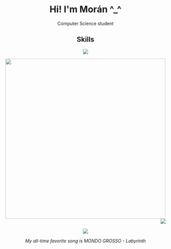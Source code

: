

<h1 align="center">Hi! I'm Morán ^_^</h1>
<p align="center">Computer Science student</p>


<h2 align="center">Skills</h2>
<p align="center">
  <a href="https://skillicons.dev">
    <img src="https://skillicons.dev/icons?i=azure,cs,dotnet,py,mysql,&theme=dark" />
  </a>
</p>



<img align="left" width="503px" src="https://github-readme-stats.vercel.app/api/top-langs/?username=Mor4n&theme=vue-dark&show_icons=true&hide_border=true&layout=compact"/>
<img align="right" src="https://github-readme-stats.vercel.app/api?username=Mor4n&theme=vue-dark&show_icons=true&hide_border=true&count_private=true"/>

<br/>
<p align="center"><img src="https://64.media.tumblr.com/d11513f2d1c3bb9de402e0e3e810f322/7189806760bf49e3-bc/s540x810/ed4a27e2c3b9fc1e54043ab1f710b26b9d1f4f0f.gif"></p>
<p align="center"><i>My all-time favorite song is MONDO GROSSO - Labyrinth</i></p>
<!--
### Hi there 👋
**Mor4n/Mor4n** is a ✨ _special_ ✨ repository because its `README.md` (this file) appears on your GitHub profile.
  <img src="https://skillicons.dev/icons?i=git,kubernetes,docker,c,vim](https://skillicons.dev/icons?i=azure,cs,dotnet,py,mysql,&theme=dark" />
Here are some ideas to get you started:

- 🔭 I’m currently working on ...
- 🌱 I’m currently learning ...
- 👯 I’m looking to collaborate on ...
- 🤔 I’m looking for help with ...
- 💬 Ask me about ...
- 📫 How to reach me: ...
- 😄 Pronouns: ...
- ⚡ Fun fact: ...
-->
